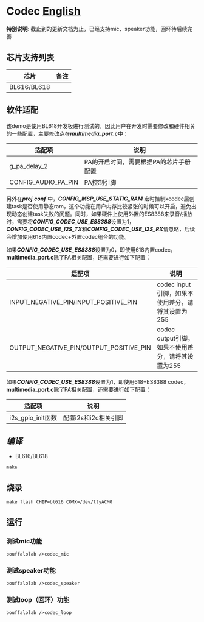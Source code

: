 # Codec [English](README.md)

**特别说明**: 截止到的更新文档为止，已经支持mic、speaker功能，回环待后续完善

## 芯片支持列表

|      芯片        | 备注    |
|:----------------:|:------:|
|BL616/BL618       |        |

## 软件适配

该demo是使用BL618开发板进行测试的，因此用户在开发时需要修改和硬件相关的一些配置，主要修改点在***multimedia_port*.c**中：

| 适配项              | 说明                                   |
| ------------------- | -------------------------------------- |
| g_pa_delay_2        | PA的开启时间，需要根据PA的芯片手册配置 |
| CONFIG_AUDIO_PA_PIN | PA控制引脚                             |

另外在***proj.conf*** 中，***CONFIG_MSP_USE_STATIC_RAM*** 宏时控制xcodec层创建task是否使用静态ram，这个功能在用户内存比较紧张的时候可以开启，避免出现动态创建task失败的问题。同时，如果硬件上使用外置的ES8388来录音/播放时，需要将***CONFIG_CODEC_USE_ES8388***设置为1，***CONFIG_CODEC_USE_I2S_TX***和***CONFIG_CODEC_USE_I2S_RX***请忽略，后续会增加使用618内置codec+外置codec组合的功能。

如果***CONFIG_CODEC_USE_ES8388***设置为0，即使用618内置codec，**multimedia_port.c**除了PA相关配置，还需要进行如下配置：

| 适配项                                  | 说明                                              |
| --------------------------------------- | ------------------------------------------------- |
| INPUT_NEGATIVE_PIN/INPUT_POSITIVE_PIN   | codec input引脚，如果不使用差分，请将其设置为255  |
| OUTPUT_NEGATIVE_PIN/OUTPUT_POSITIVE_PIN | codec output引脚，如果不使用差分，请将其设置为255 |

如果***CONFIG_CODEC_USE_ES8388***设置为1，即使用618+ES8388 codec，**multimedia_port.c**除了PA相关配置，还需要进行如下配置：

| 适配项            | 说明                 |
| ----------------- | -------------------- |
| i2s_gpio_init函数 | 配置i2s和i2c相关引脚 |

## *编译*

- BL616/BL618

```
make
```

## 烧录

```
make flash CHIP=bl616 COMX=/dev/ttyACM0
```

## 运行

### 测试mic功能

```
bouffalolab />codec_mic
```

### 测试speaker功能

```
bouffalolab />codec_speaker
```

### 测试loop（回环）功能

```
bouffalolab />codec_loop
```
